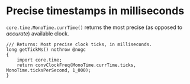 Precise timestamps in milliseconds
==================================

`core.time.MonoTime.currTime()` returns the most precise (as opposed to *accurate*) available clock.

```
/// Returns: Most precise clock ticks, in milliseconds.
long getTickMs() nothrow @nogc
{
    import core.time;
    return convClockFreq(MonoTime.currTime.ticks, MonoTime.ticksPerSecond, 1_000);
}

```

